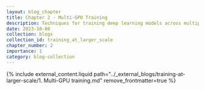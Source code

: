 ```yaml
---
layout: blog_chapter
title: Chapter 2 - Multi-GPU Training
description: Techniques for training deep learning models across multiple GPUs
date: 2023-10-08
collection: blogs
collection_id: training_at_larger_scale
chapter_number: 2
importance: 1
category: blog-collection
---
```


{% include external_content.liquid path="../_external_blogs/training-at-larger-scale/1. Multi-GPU training.md" remove_frontmatter=true %}
